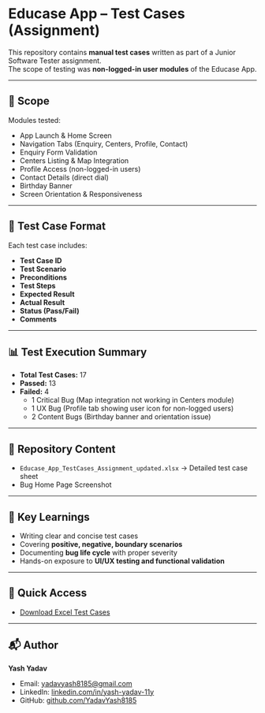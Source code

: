 # Educase App – Test Cases (Assignment)

This repository contains **manual test cases** written as part of a Junior Software Tester assignment.  
The scope of testing was **non-logged-in user modules** of the Educase App.

---

## 📌 Scope

Modules tested:
- App Launch & Home Screen
- Navigation Tabs (Enquiry, Centers, Profile, Contact)
- Enquiry Form Validation
- Centers Listing & Map Integration
- Profile Access (non-logged-in users)
- Contact Details (direct dial)
- Birthday Banner
- Screen Orientation & Responsiveness

---

## 📝 Test Case Format

Each test case includes:
- **Test Case ID**
- **Test Scenario**
- **Preconditions**
- **Test Steps**
- **Expected Result**
- **Actual Result**
- **Status (Pass/Fail)**
- **Comments**

---

## 📊 Test Execution Summary

- **Total Test Cases:** 17  
- **Passed:** 13  
- **Failed:** 4  
  - 1 Critical Bug (Map integration not working in Centers module)  
  - 1 UX Bug (Profile tab showing user icon for non-logged users)  
  - 2 Content Bugs (Birthday banner and orientation issue)

---

## 📂 Repository Content

- `Educase_App_TestCases_Assignment_updated.xlsx` → Detailed test case sheet  
- Bug Home Page Screenshot

---

## 🚀 Key Learnings

- Writing clear and concise test cases  
- Covering **positive, negative, boundary scenarios**  
- Documenting **bug life cycle** with proper severity  
- Hands-on exposure to **UI/UX testing and functional validation**

---

## 🔗 Quick Access

- [Download Excel Test Cases](./Educase_App_TestCases_Assignment_updated.xlsx)

---

## 📬 Author

**Yash Yadav**  
- Email: yadavyash8185@gmail.com  
- LinkedIn: [linkedin.com/in/yash-yadav-11y](https://linkedin.com/in/yash-yadav-11y)  
- GitHub: [github.com/YadavYash8185](https://github.com/YadavYash8185)
